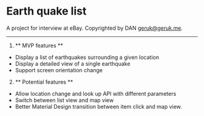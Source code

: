 Earth quake list
===
A project for interview at eBay. 
Copyrighted by DAN geruk@geruk.me.

---

1. ** MVP features **
 * Display a list of earthquakes surrounding a given location
 * Display a detailed view of a single earthquake
 * Support screen orientation change
2. ** Potential features **
 * Allow location change and look up API with different parameters
 * Switch between list view and map view
 * Better Material Design transition between item click and map view.
